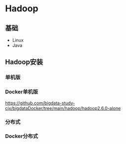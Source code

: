 # Hadoop
## 基础
* Linux
* Java
## Hadoop安装
### 单机版
### Docker单机版
https://github.com/bigdata-study-cjx/bigdataDocker/tree/main/hadoop/hadoop2.6.0-alone
### 分布式
### Docker分布式